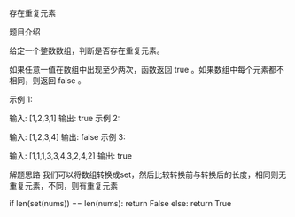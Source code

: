 存在重复元素

题目介绍

给定一个整数数组，判断是否存在重复元素。

如果任意一值在数组中出现至少两次，函数返回 true 。如果数组中每个元素都不相同，则返回 false 。

示例 1:

输入: [1,2,3,1]
输出: true
示例 2:

输入: [1,2,3,4]
输出: false
示例 3:

输入: [1,1,1,3,3,4,3,2,4,2]
输出: true

解题思路
我们可以将数组转换成set，然后比较转换前与转换后的长度，相同则无重复元素，不同，则有重复元素

if len(set(nums)) == len(nums):
	return False
else:
	return True

